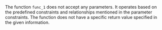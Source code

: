 The function `func_1` does not accept any parameters. It operates based on the predefined constraints and relationships mentioned in the parameter constraints. The function does not have a specific return value specified in the given information.
